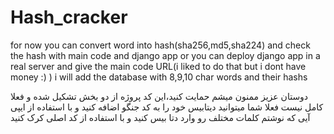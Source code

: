 # Hash_cracker
for now you can convert word into hash(sha256,md5,sha224) and check the hash with main code and django app or you can deploy django app in a real server and give the main code URL(i liked to do that but i dont have money :) ) i will add the database with 8,9,10 char words and their hashs

دوستان عزیز ممنون میشم حمایت کنید،این کد پروژه از دو بخش تشکیل شده و فعلا کامل نیست فعلا شما میتوانید دیتابیس خود را به کد جنگو اضافه کنید و با استفاده از ایپی آیی که نوشتم کلمات مختلف رو وارد دتا بیس کنید و با استفاده از کد اصلی کرک کنید
